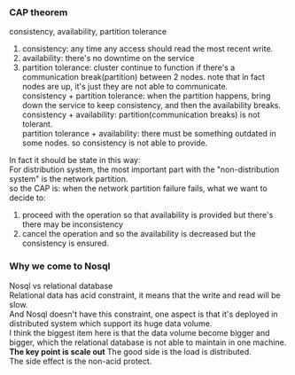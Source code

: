 ### CAP theorem
consistency, availability, partition tolerance  
1. consistency: any time any access should read the most recent write.  
2. availability: there's no downtime on the service  
3. partition tolerance: cluster continue to function if there's a communication break(partition) between 2 nodes. note that in fact nodes are up, it's just they are not able to communicate.  
consistency + partition tolerance: when the partition happens, bring down the service to keep consistency, and then the availability breaks.
consistency + availability: partition(communication breaks) is not tolerant.  
partition tolerance + availability: there must be something outdated in some nodes. so consistency is not able to provide.  
  
In fact it should be state in this way:  
For distribution system, the most important part with the "non-distribution system" is the network partition.  
so the CAP is: when the network partition failure fails, what we want to decide to:
1. proceed with the operation so that availability is provided but there's there may be inconsistency
2. cancel the operation and so the availability is decreased but the consistency is ensured.  

### Why we come to Nosql
Nosql vs relational database  
Relational data has acid constraint, it means that the write and read will be slow.  
And Nosql doesn't have this constraint, one aspect is that it's deployed in distributed system which support its huge data volume.  
I think the biggest item here is that the data volume become bigger and bigger, which the relational database is not able to maintain in one machine.  
**The key point is scale out**
The good side is the load is distributed.  
The side effect is the non-acid protect.



